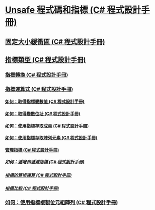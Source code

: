 # [Unsafe 程式碼和指標 (C# 程式設計手冊)](index.md)
## [固定大小緩衝區 (C# 程式設計手冊)](fixed-size-buffers.md)
## [指標類型 (C# 程式設計手冊)](pointer-types.md)
### [指標轉換 (C# 程式設計手冊)](pointer-conversions.md)
### [指標運算式 (C# 程式設計手冊)](pointer-expressions.md)
#### [如何：取得指標變數值 (C# 程式設計手冊)](how-to-obtain-the-value-of-a-pointer-variable.md)
#### [如何：取得變數位址 (C# 程式設計手冊)](how-to-obtain-the-address-of-a-variable.md)
#### [如何：使用指標存取成員 (C# 程式設計手冊)](how-to-access-a-member-with-a-pointer.md)
#### [如何：使用指標存取陣列元素 (C# 程式設計手冊)](how-to-access-an-array-element-with-a-pointer.md)
#### [管理指標 (C# 程式設計手冊)](manipulating-pointers.md)
##### [如何：遞增和遞減指標 (C# 程式設計手冊)](how-to-increment-and-decrement-pointers.md)
##### [指標的算術運算 (C# 程式設計手冊)](arithmetic-operations-on-pointers.md)
##### [指標比較 (C# 程式設計手冊)](pointer-comparison.md)
### [如何：使用指標複製位元組陣列 (C# 程式設計手冊)](how-to-use-pointers-to-copy-an-array-of-bytes.md)
